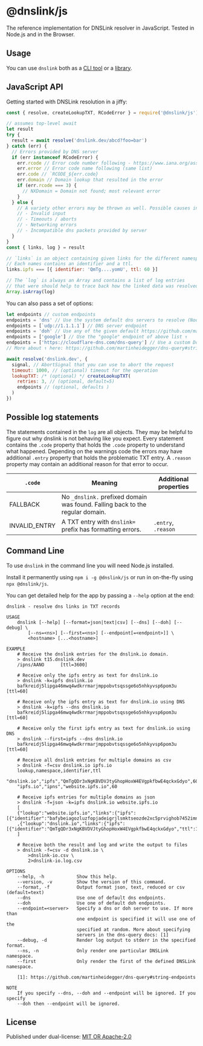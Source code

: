 # @dnslink/js

The reference implementation for DNSLink resolver in JavaScript. Tested in Node.js and in the Browser.

## Usage

You can use `dnslink` both as a [CLI tool](#command-line) or a [library](#javascript-api).

## JavaScript API

Getting started with DNSLink resolution in a jiffy:

```javascript
const { resolve, createLookupTXT, RCodeError } = require('@dnslink/js')

// assumes top-level await
let result
try {
  result = await resolve('dnslink.dev/abcd?foo=bar')
} catch (err) {
  // Errors provided by DNS server
  if (err instanceof RCodeError) {
    err.rcode // Error code number following - https://www.iana.org/assignments/dns-parameters/dns-parameters.xhtml#dns-parameters-6
    err.error // Error code name following (same list)
    err.code // `RCODE_${err.code}
    err.domain // Domain lookup that resulted in the error
    if (err.rcode === 3) {
      // NXDomain = Domain not found; most relevant error
    }
  } else {
    // A variety other errors may be thrown as well. Possible causes include, but are not limited to:
    // - Invalid input
    // - Timeouts / aborts
    // - Networking errors
    // - Incompatible dns packets provided by server
  }
}
const { links, log } = result

// `links` is an object containing given links for the different namespaces
// Each names contains an identifier and a ttl.
links.ipfs === [{ identifier: 'QmTg....yomU', ttl: 60 }]

// The `log` is always an Array and contains a list of log entries
// that were should help to trace back how the linked data was resolved.
Array.isArray(log)
```

You can also pass a set of options: 

```javascript
let endpoints // custom endpoints
endpoints = 'dns' // Use the system default dns servers to resolve (Node.js only!)
endpoints = [`udp://1.1.1.1`] // DNS server endpoint
endpoints = 'doh' // Use any of the given default https://github.com/martinheidegger/doh-query/blob/main/endpoints.md
endpoints = ['google'] // Use the "google" endpoint of above list ↑
endpoints = ['https://cloudflare-dns.com/dns-query'] // Use a custom DoH endpoin
// More about ↑ here: https://github.com/martinheidegger/dns-query#string-endpoints

await resolve('dnslink.dev', {
  signal, // AbortSignal that you can use to abort the request
  timeout: 1000, // (optional) timeout for the operation
  lookupTXT: /* (optional) */ createLookupTXT(
    retries: 3, // (optional, default=5)
    endpoints // (optional, defaults )
  )
})
```

## Possible log statements

The statements contained in the `log` are all objects. They may be helpful to figure out why dnslink
is not behaving like you expect. Every statement contains the `.code` property that holds the `.code`
property to understand what happened.
Depending on the warnings code the errors may have additional `.entry` property that holds
the problematic TXT entry. A `.reason` property may contain an additional reason for that error to occur.

| `.code`                  | Meaning                                                                       | Additional properties |
|--------------------------|-------------------------------------------------------------------------------|-----------------------|
| FALLBACK                 | No `_dnslink.` prefixed domain was found. Falling back to the regular domain. |                       |
| INVALID_ENTRY            | A TXT entry with `dnslink=` prefix has formatting errors.                     | `.entry`, `.reason`   |

## Command Line

To use `dnslink` in the command line you will need Node.js installed. 

Install it permanently using `npm i -g @dnslink/js` or run in on-the-fly
using `npx @dnslink/js`.

You can get detailed help for the app by passing a `--help` option at the end:

```
dnslink - resolve dns links in TXT records

USAGE
    dnslink [--help] [--format=json|text|csv] [--dns] [--doh] [--debug] \
        [--ns=<ns>] [--first=<ns>] [--endpoint[=<endpoint>]] \
        <hostname> [...<hostname>]

EXAMPLE
    # Receive the dnslink entries for the dnslink.io domain.
    > dnslink t15.dnslink.dev
    /ipns/AANO      [ttl=3600]

    # Receive only the ipfs entry as text for dnslink.io
    > dnslink -k=ipfs dnslink.io
    bafkreidj5lipga46mwq4wdkrrmarjmppobvtsqssge6o5nhkyvsp6pom3u [ttl=60]

    # Receive only the ipfs entry as text for dnslink.io using DNS
    > dnslink -k=ipfs --dns dnslink.io
    bafkreidj5lipga46mwq4wdkrrmarjmppobvtsqssge6o5nhkyvsp6pom3u [ttl=60]

    # Receive only the first ipfs entry as text for dnslink.io using DNS
    > dnslink --first=ipfs --dns dnslink.io
    bafkreidj5lipga46mwq4wdkrrmarjmppobvtsqssge6o5nhkyvsp6pom3u [ttl=60]

    # Receive all dnslink entries for multiple domains as csv
    > dnslink -f=csv dnslink.io ipfs.io
    lookup,namespace,identifier,ttl
    "dnslink.io","ipfs","QmTgQDr3xNgKBVDVJtyGhopHoxW4EVgpkfbwE4qckxGdyo",60
    "ipfs.io","ipns","website.ipfs.io",60

    # Receive ipfs entries for multiple domains as json
    > dnslink -f=json -k=ipfs dnslink.io website.ipfs.io
    [
    {"lookup":"website.ipfs.io","links":{"ipfs":[{"identifier":"bafybeiagozluzfopjadeigrjlsmktseozde2xc5prvighob7452imnk76a","ttl":32}]}}
    ,{"lookup":"dnslink.io","links":{"ipfs":[{"identifier":"QmTgQDr3xNgKBVDVJtyGhopHoxW4EVgpkfbwE4qckxGdyo","ttl":120}]}}
    ]

    # Receive both the result and log and write the output to files
    > dnslink -f=csv -d dnslink.io \
        >dnslink-io.csv \
        2>dnslink-io.log.csv

OPTIONS
    --help, -h            Show this help.
    --version, -v         Show the version of this command.
    --format, -f          Output format json, text, reduced or csv (default=text)
    --dns                 Use one of default dns endpoints.
    --doh                 Use one of default doh endpoints.
    --endpoint=<server>   Specify a dns or doh server to use. If more than
                          one endpoint is specified it will use one of the
                          specified at random. More about specifying
                          servers in the dns-query docs: [1]
    --debug, -d           Render log output to stderr in the specified format.
    --ns, -n              Only render one particular DNSLink namespace.
    --first               Only render the first of the defined DNSLink namespace.

    [1]: https://github.com/martinheidegger/dns-query#string-endpoints

NOTE
    If you specify --dns, --doh and --endpoint will be ignored. If you specify
    --doh then --endpoint will be ignored.
```

## License

Published under dual-license: [MIT OR Apache-2.0](./LICENSE)
